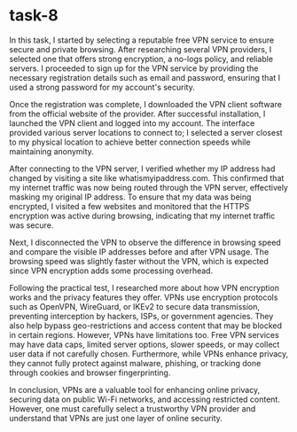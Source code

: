 # task-8

In this task,
I started by selecting a reputable free VPN service to ensure secure and private browsing. 
After researching several VPN providers, I selected one that offers strong encryption, a no-logs policy, and reliable servers.
I proceeded to sign up for the VPN service by providing the necessary registration details such as email and password, ensuring that I used a strong password for my account's security.

Once the registration was complete, I downloaded the VPN client software from the official website of the provider. 
After successful installation, I launched the VPN client and logged into my account. 
The interface provided various server locations to connect to; I selected a server closest to my physical location to achieve better connection speeds while maintaining anonymity.

After connecting to the VPN server, I verified whether my IP address had changed by visiting a site like whatismyipaddress.com.
This confirmed that my internet traffic was now being routed through the VPN server, effectively masking my original IP address.
To ensure that my data was being encrypted, I visited a few websites and monitored that the HTTPS encryption was active during browsing, indicating that my internet traffic was secure.

Next, I disconnected the VPN to observe the difference in browsing speed and compare the visible IP addresses before and after VPN usage. 
The browsing speed was slightly faster without the VPN, which is expected since VPN encryption adds some processing overhead.

Following the practical test, I researched more about how VPN encryption works and the privacy features they offer.
VPNs use encryption protocols such as OpenVPN, WireGuard, or IKEv2 to secure data transmission, preventing interception by hackers, ISPs, or government agencies.
They also help bypass geo-restrictions and access content that may be blocked in certain regions. However, VPNs have limitations too. 
Free VPN services may have data caps, limited server options, slower speeds, or may collect user data if not carefully chosen.
Furthermore, while VPNs enhance privacy, they cannot fully protect against malware, phishing, or tracking done through cookies and browser fingerprinting.

In conclusion, VPNs are a valuable tool for enhancing online privacy, securing data on public Wi-Fi networks, and accessing restricted content.
However, one must carefully select a trustworthy VPN provider and understand that VPNs are just one layer of online security.
